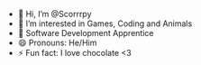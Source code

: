 - 👋 Hi, I’m @Scorrrpy
- 👀 I’m interested in Games, Coding and Animals
- 🌱 Software Development Apprentice
- 😄 Pronouns: He/Him
- ⚡ Fun fact: I love chocolate <3

<!---
Scorrrpy/Scorrrpy is a ✨ special ✨ repository because its `README.md` (this file) appears on your GitHub profile.
You can click the Preview link to take a look at your changes.
--->
